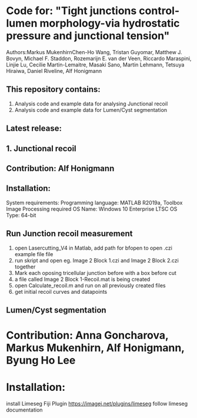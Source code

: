 # Code for: "Tight junctions control-lumen morphology-via hydrostatic pressure and junctional tension"
Authors:Markus MukenhirnChen-Ho Wang, Tristan Guyomar, Matthew J. Bovyn, Michael F. Staddon, Rozemarijn E. van der Veen, Riccardo Maraspini, Linjie Lu, Cecilie Martin-Lemaitre, Masaki Sano, Martin Lehmann, Tetsuya Hiraiwa, Daniel Riveline, Alf Honigmann

## This repository contains:
1. Analysis code and example data for analysing Junctional recoil
2.  Analysis code and example data for Lumen/Cyst segmentation

## Latest release: 

## 1. Junctional recoil
## Contribution: Alf Honigmann
## Installation: 
System requirements: Programming language: MATLAB R2019a, Toolbox Image Processing required
OS Name: Windows 10 Enterprise LTSC
OS Type: 64-bit
## Run Junction recoil measurement
1. open Lasercutting_V4 in Matlab, add path for bfopen to open .czi example file file
2. run skript and open eg. Image 2 Block 1.czi and Image 2 Block 2.czi together
3. Mark each oposing tricellular junction before with a box before cut
4. a file called Image 2 Block 1-Recoil.mat is being created
5. open Calculate_recoil.m and run on all previously created files
6. get initial recoil curves and datapoints

## Lumen/Cyst segmentation
# Contribution: Anna Goncharova, Markus Mukenhirn, Alf Honigmann, Byung Ho Lee
# Installation: 
install Limeseg Fiji Plugin https://imagej.net/plugins/limeseg
follow limeseg documentation
